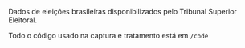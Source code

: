 Dados de eleições brasileiras disponibilizados pelo Tribunal Superior Eleitoral.

Todo o código usado na captura e tratamento está em `/code`
